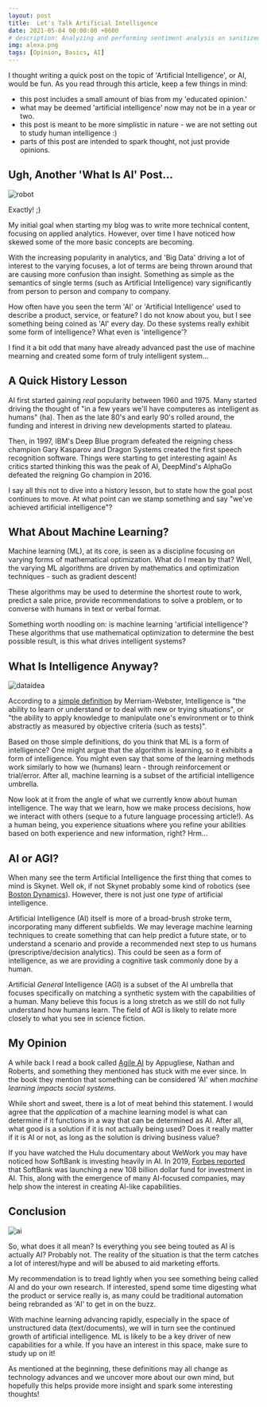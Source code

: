 ```yaml
---
layout: post
title:  Let's Talk Artificial Intelligence
date: 2021-05-04 00:00:00 +0600
# description: Analyzing and performing sentiment analysis on sanitized emails using Microsoft Azure and Python.
img: alexa.png
tags: [Opinion, Basics, AI] 
---
```


I thought writing a quick post on the topic of 'Artificial Intelligence', or AI, would be fun. As you read through this article, keep a few things in mind: 

* this post includes a small amount of bias from my 'educated opinion.'
* what may be deemed 'artificial intelligence' now may not be in a year or two.
* this post is meant to be more simplistic in nature - we are not setting out to study human intelligence :)
* parts of this post are intended to spark thought, not just provide opinions.

Ugh, Another 'What Is AI' Post...
-----------------------
![robot](/assets/images/robot.png)

Exactly! ;) 

My initial goal when starting my blog was to write more technical content, focusing on applied analytics. However, over time I have noticed how skewed some of the more basic concepts are becoming. 

With the increasing popularity in analytics, and 'Big Data' driving a lot of interest to the varying focuses, a lot of terms are being thrown around that are causing more confusion than insight. Something as simple as the semantics of single terms (such as Artificial Intelligence) vary significantly from person to person and company to company.   

How often have you seen the term 'AI' or 'Artificial Intelligence' used to describe a product, service, or feature? I do not know about you, but I see something being coined as 'AI' every day. Do these systems really exhibit some form of intelligence? What even is 'intelligence'?

I find it a bit odd that many have already advanced past the use of machine mearning and created some form of truly intelligent system... 

A Quick History Lesson
-----------------------------------

AI first started gaining _real_ popularity between 1960 and 1975. Many started driving the thought of "in a few years we'll have computeres as intelligent as humans" (ha). Then as the late 80's and early 90's rolled around, the funding and interest in driving new developments started to plateau. 

Then, in 1997, IBM's Deep Blue program defeated the reigning chess champion Gary Kasparov and Dragon Systems created the first speech recognition software. Things were starting to get interesting again! As critics started thinking this was the peak of AI, DeepMind's AlphaGo defeated the reigning Go champion in 2016.

I say all this not to dive into a history lesson, but to state how the goal post continues to move. At what point can we stamp something and say "we've achieved artificial intelligence"?

What About Machine Learning?
-----------------------------------

Machine learning (ML), at its core, is seen as a discipline focusing on varying forms of mathematical optimization. What do I mean by that? Well, the varying ML algorithms are driven by mathematics and optimization techniques - such as gradient descent! 

These algorithms may be used to determine the shortest route to work, predict a sale price, provide recommendations to solve a problem, or to converse with humans in text or verbal format.   

Something worth noodling on: is machine learning 'artificial intelligence'? These algorithms that use mathematical optimization to determine the best possible result, is this what drives intelligent systems?

What Is Intelligence Anyway?
-----------------------------------
![dataidea](/assets/images/datahasabetteridea.png)

According to a [simple definition](https://www.merriam-webster.com/dictionary/intelligence) by Merriam-Webster, Intelligence is "the ability to learn or understand or to deal with new or trying situations", or "the ability to apply knowledge to manipulate one's environment or to think abstractly as measured by objective criteria (such as tests)". 

Based on those simple definitions, do you think that ML is a form of intelligence? One might argue that the algorithm is learning, so it exhibits a form of intelligence. You might even say that some of the learning methods work similarly to how we (humans) learn - through reinforcement or trial/error. After all, machine learning is a subset of the artificial intelligence umbrella.

Now look at it from the angle of what we currently know about human intelligence. The way that we learn, how we make process decisions, how we interact with others (seque to a future language processing article!). As a human being, you experience situations where you refine your abilities based on both experience and new information, right? Hrm...

AI or AGI?
-----------------------------------

When many see the term Artificial Intelligence the first thing that comes to mind is Skynet. Well ok, if not Skynet probably some kind of robotics (see [Boston Dynamics]('https://www.bostondynamics.com/spot)). However, there is not just one _type_ of artificial intelligence.

Artificial Intelligence (AI) itself is more of a broad-brush stroke term, incorporating many different subfields. We may leverage machine learning techniques to create something that can help predict a future state, or to understand a scenario and provide a recommended next step to us humans (prescriptive/decision analytics). This could be seen as a form of intelligence, as we are providing a cognitive task commonly done by a human.

Artificial _General_ Intelligence (AGI) is a subset of the AI umbrella that focuses specifically on matching a synthetic system with the capabilities of a human. Many believe this focus is a long stretch as we still do not fully understand how humans learn. The field of AGI is likely to relate more closely to what you see in science fiction. 

My Opinion
-----------------------------------

A while back I read a book called [Agile AI](https://learning.oreilly.com/library/view/agile-ai/9781492074984/) by Appugliese, Nathan and Roberts, and something they mentioned has stuck with me ever since. In the book they mention that something can be considered 'AI' when _machine learning impacts social systems_. 

While short and sweet, there is a lot of meat behind this statement. I would agree that the _application_ of a machine learning model is what can determine if it functions in a way that can be determined as AI. After all, what good is a solution if it is not actually being used? Does it really matter if it is AI or not, as long as the solution is driving business value?

If you have watched the Hulu documentary about WeWork you may have noticed how SoftBank is investing heavily in AI. In 2019, [Forbes reported](https://www.forbes.com/sites/samshead/2019/07/26/softbank-launches-new-108-billion-vision-fund-to-invest-in-ai/?sh=47bd07e6568d) that SoftBank was launching a new 108 billion dollar fund for investment in AI. This, along with the emergence of many AI-focused companies, may help show the interest in creating AI-like capabilities.

Conclusion
-----------------------------------
![ai](/assets/images/ai.png)

So, what does it all mean? Is everything you see being touted as AI is actually AI? Probably not. The reality of the situation is that the term catches a lot of interest/hype and will be abused to aid marketing efforts.

My recommendation is to tread lightly when you see something being called AI and do your own research. If interested, spend some time digesting what the product or service really is, as many could be traditional automation being rebranded as 'AI' to get in on the buzz. 

With machine learning advancing rapidly, especially in the space of unstructured data (text/documents), we will in turn see the continued growth of artificial intelligence. ML is likely to be a key driver of new capabilities for a while. If you have an interest in this space, make sure to study up on it!

As mentioned at the beginning, these definitions may all change as technology advances and we uncover more about our own mind, but hopefully this helps provide more insight and spark some interesting thoughts!

